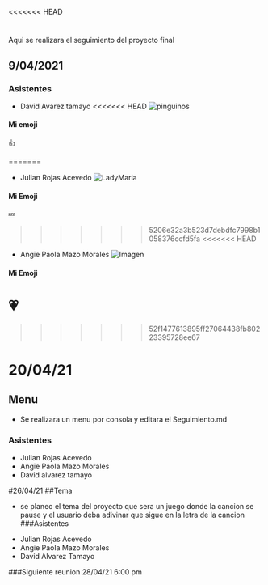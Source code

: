 <<<<<<< HEAD
# 
Aqui se realizara el seguimiento del proyecto final
## 9/04/2021 

### Asistentes 

* David Avarez tamayo
<<<<<<< HEAD
![pinguinos](http://c.files.bbci.co.uk/15C01/production/_106598098_gettyi33758.jpg)
#### Mi emoji 
:+1:

=======
* Julian Rojas Acevedo
![LadyMaria](https://cdna.artstation.com/p/assets/images/images/018/050/700/medium/j-w-syu-ladymaria-color-01.jpg?1558267562)

#### Mi Emoji
:zzz:
>>>>>>> 5206e32a3b523d7debdfc7998b1058376ccfd5fa
<<<<<<< HEAD
* Angie Paola Mazo Morales 
![Imagen](https://i.pinimg.com/originals/cc/26/8f/cc268f506815668d6c7c9eac60843a06.jpg)
#### Mi Emoji 
:heartpulse:
=======
>>>>>>> 52f1477613895ff27064438fb80223395728ee67
# 20/04/21
## Menu
 - Se realizara un menu por consola y editara el Seguimiento.md
### Asistentes
* Julian Rojas Acevedo
* Angie Paola Mazo Morales 
* David alvarez tamayo

#26/04/21
##Tema
 - se planeo el tema del proyecto que sera un juego donde la cancion se pause y el usuario deba adivinar que sigue en la letra de la cancion
###Asistentes
* Julian Rojas Acevedo
* Angie Paola Mazo Morales
* David Alvarez Tamayo

###Siguiente reunion 28/04/21 6:00 pm
